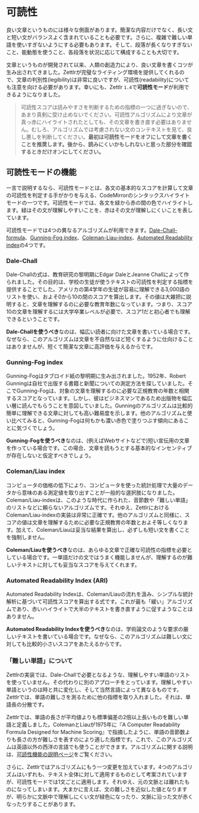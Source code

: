 # 可読性

良い文章というものには様々な側面があります。簡潔な内容だけでなく、長い文と短い文がバランスよく含まれていることも必要です。さらに、複雑で難しい単語を使いすぎないようにする必要もあります。そして、段落が長くなりすぎないこと、能動態を使うこと、各段落を状況に応じて構成することも大切です。

文章というものが開発されて以来、人類の創造力により、良い文章を書くコツが生み出されてきました。Zettlrが完璧なライティング環境を提供してくれるので、文章の判別性(legibility)は非常に良いですが、可読性(readability)についても注意を向ける必要があります。幸いにも、Zettlr `1.4`で**可読性モード**が利用できるようになりました。

> 可読性スコアは読みやすさを判断するための指標の一つに過ぎないので、あまり真剣に受け止めないでください。可読性アルゴリズムにより文章が真っ赤にハイライトされたとしても、その文章を書き直す必要はありません。むしろ、アルゴリズムでは考慮されない文のコンテキストを見て、良し悪しを判断してください。**最初は可読性モードをオフにして文章を書くことを推奨します。後から、読みにくいかもしれないと思った部分を確認するときだけオンにしてください。**

## 可読性モードの機能

一言で説明するなら、可読性モードとは、各文の基本的なスコアを計算して文章の可読性を判定する手がかりを与える、CodeMirrorのシンタックスハイライトモードの一つです。可読性モードでは、各文を緑から赤の間の色でハイライトします。緑はその文が理解しやすいことを、赤はその文が理解しにくいことを表しています。

可読性モードでは4つの異なるアルゴリズムが利用できます。[Dale-Chall-formula](https://en.wikipedia.org/wiki/Dale%E2%80%93Chall_readability_formula)、[Gunning-Fog index](https://en.wikipedia.org/wiki/Gunning_fog_index)、[Coleman-Liau-index](https://en.wikipedia.org/wiki/Coleman%E2%80%93Liau_index)、[Automated Readability index](http://www.readabilityformulas.com/automated-readability-index.php)の4つです。

### Dale-Chall

Dale-Challの式は、教育研究の黎明期にEdgar DaleとJeanne Challによって作られました。その目的は、学校の生徒が使うテキストの可読性を判定する指標を提供することでした。アメリカの第4学年の生徒が容易に理解できる3,000語のリストを使い、およそ0から10の間のスコアを算出します。その値は大雑把に説明すると、文章を理解するのに必要な教育年数になっています。つまり、スコア10の文章を理解するには大学卒業レベルが必要で、スコア1だと初心者でも理解できるということです。

**Dale-Challを使うべき**なのは、幅広い読者に向けた文章を書いている場合です。なぜなら、このアルゴリズムは文章を不自然なほど短くするように仕向けることはありませんが、短くて簡潔な文章に高評価を与えるからです。

### Gunning-Fog index

Gunning-Fogはタブロイド紙の黎明期に生み出されました。1952年、Robert Gunningは自社で出版する書籍と新聞についての測定方法を探していました。そこでGunning-Fogは、対象の文章を理解するのに必要な正規教育の年数と相関するスコアとなっています。しかし、彼はビジネスマンであるため出版物を幅広い層に読んでもらうことを意図していました。Gunningのアルゴリズムは比較的簡単に理解できる文章に対しても高い難易度を示します。他のアルゴリズムと使い比べてみると、Gunning-Fogは何もかも濃い赤色で塗りつぶす傾向にあることに気づくでしょう。

**Gunning-Fogを使うべき**なのは、(例えばWebサイトなどで)短い宣伝用の文章を作っている場合です。この場合、文章を読もうとする基本的なインセンティブが存在しないと仮定すべきでしょう。

### Coleman/Liau index

コンピュータの価格の低下により、コンピュータを使った統計処理で大量のデータから意味のある測定値を取り出すことが一般的な選択肢になりました。Coleman/Liau-indexは、このような時代に作られた、音節数や「難しい単語」のリストなどに頼らないアルゴリズムです。それゆえ、ZettlrにおけるColeman/Liau-indexの実装は非常に正確です。他のアルゴリズムと同様に、スコアの値は文章を理解するために必要な正規教育の年数とおよそ等しくなります。加えて、Coleman/Liauは妥当な結果を算出し、必ずしも短い文を書くことを強制しません。

**Coleman/Liauを使うべき**なのは、あらゆる文章で正確な可読性の指標を必要としている場合です。一単語だけの文ではうまく機能しませんが、理解するのが難しいテキストに対しても妥当なスコアを与えてくれます。

### Automated Readability Index (ARI)

Automated Readability Indexは、Coleman/Liauの流れを汲み、シンプルな統計解析に基づいて可読性スコアを算出する式です。これが最も「緩い」アルゴリズムであり、赤いハイライトで大半のテキストを書き直すように促すようなことはありません。

**Automated Readability Indexを使うべき**なのは、学術論文のような要求の厳しいテキストを書いている場合です。なぜなら、このアルゴリズムは難しい文に対しても比較的小さいスコアをあたえるからです。

### 「難しい単語」について

Zettlrの実装では、Dale-Challで必要となるような、理解しやすい単語のリストを使っていません。その代わりに別のアプローチをとっています。理解しやすい単語というのは時と共に変化し、そして当然言語によって異なるものです。Zettlrでは、単語の難しさを測るために他の指標を取り入れました。それは、単語長の分散です。

Zettlrでは、単語の長さが平均値よりも標準偏差の2倍以上長いものを難しい単語と定義しました。ColemanとLiauが1975年に『A Computer Readability Formula Designed for Machine Scoring』で指摘したように、単語の音節数よりも長さの方が難しさを表すのにより適した指標です。これで、このアルゴリズムは英語以外の西洋の言語でも使うことができます。アルゴリズムに関する説明は、[可読性機能の説明ページ](https://zettlr.com/readability)をご覧ください。

さらに、Zettlrではアルゴリズムにもう一つ変更を加えています。4つのアルゴリズムはいずれも、テキスト全体に対して適用するものとして考案されていますが、可読性モードでは1文ごとに適用します。それゆえ、元の文脈とは離れたものになってしまいます。大まかに言えば、文の難しさを近似した値となりますが、明らかに文脈中で理解しにくい文が緑色になったり、文脈に沿った文が赤くなったりすることがあります。
